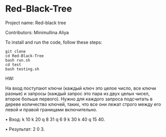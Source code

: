 # Red-Black-Tree
Project name: Red-black tree

Contributors: Minimullina Aliya

To install and run the code, follow these steps:

    git clone 
    cd Red-Black-Tree
    bash run.sh
    cd test
    bash testing.sh
    
HW:

На вход поступают ключи (каждый ключ это целое число, все ключи разные) и запросы (каждый запрос это пара из двух целых чисел, второе больше первого). Нужно для каждого запроса подсчитать в дереве количество ключей, таких, что все они лежат строго между его левой и правой границами включительно.

• Вход: k 10 k 20 q 8 31 q 6 9 k 30 k 40 q 15 40.

• Результат: 2 0 3.
